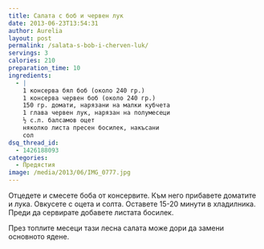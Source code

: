 ```yaml
---
title: Салата с боб и червен лук
date: 2013-06-23T13:54:31
author: Aurelia
layout: post
permalink: /salata-s-bob-i-cherven-luk/
servings: 3
calories: 210
preparation_time: 10
ingredients:
  - |
    1 консерва бял боб (около 240 гр.)
    1 консерва червен боб (около 240 гр.)
    150 гр. домати, нарязани на малки кубчета
    1 глава червен лук, нарязан на полумесеци
    ½ с.л. балсамов оцет
    няколко листа пресен босилек, накъсани
    сол
dsq_thread_id:
  - 1426188093
categories:
  - Предястия
image: /media/2013/06/IMG_0777.jpg
---
```

Отцедете и смесете боба от консервите. Към него прибавете доматите и лука. Овкусете с оцета и солта. Оставете 15-20 минути в хладилника. Преди да сервирате добавете листата босилек.
  
През топлите месеци тази лесна салата може дори да замени основното ядене.
